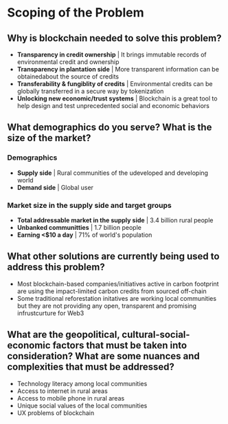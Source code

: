 # Scoping of the Problem
## Why is blockchain needed to solve this problem?
- **Transparency in credit ownership** | It brings immutable records of environmental credit and
ownership
- **Transparency in plantation side** | More transparent information can be obtainedabout the source of credits
- **Transferability & fungiblity of credits** | Environmental credits can be globally transferred in a secure way by tokenization
- **Unlocking new economic/trust systems** | Blockchain is a great tool to help design and test unprecedented social and economic behaviors

## What demographics do you serve? What is the size of the market?
### Demographics
- **Supply side** | Rural communities of the udeveloped and developing world
- **Demand side** | Global user
### Market size in the supply side and target groups
- **Total addressable market in the supply side** | 3.4 billion rural people
- **Unbanked communitties** | 1.7 billion people
- **Earning <$10 a day** | 71% of world's population

## What other solutions are currently being used to address this problem?
- Most blockchain-based companies/initiatives active in carbon footprint are using the impact-limited carbon credits from sourced off-chain
- Some traditional reforestation initatives are working local communities but they are not providing any open, transparent and promising infrustcurture for Web3

## What are the geopolitical, cultural-social-economic factors that must be taken into consideration? What are some nuances and complexities that must be addressed?
- Technology literacy among local communities
- Access to internet in rural areas
- Access to mobile phone in rural areas
- Unique social values of the local communities
- UX problems of blockchain
